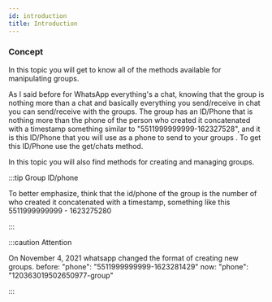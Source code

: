 ```yaml
---
id: introduction
title: Introduction 
---
```


### Concept 

In this topic you will get to know all of the methods available for manipulating groups.

As I said before for WhatsApp everything's a chat, knowing that the group is nothing more than a chat and basically everything you send/receive in chat you can send/receive with the groups. The group has an ID/Phone that is nothing more than the phone of the person who created it concatenated with a timestamp something similar to "5511999999999-162327528", and it is this ID/Phone that you will use as a phone to send to your groups . To get this ID/Phone use the get/chats method.

In this topic you will also find methods for creating and managing groups.

:::tip Group ID/phone

To better emphasize, think that the id/phone of the group is the number of who created it concatenated with a timestamp, something like this 5511999999999 - 1623275280


:::

:::caution Attention 

On November 4, 2021 whatsapp changed the format of creating new groups. before: "phone": "5511999999999-1623281429" now: "phone": "120363019502650977-group"

:::
